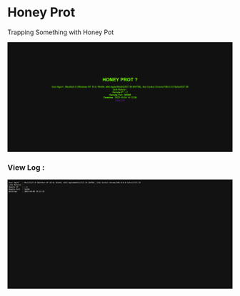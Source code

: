 # Honey Prot
Trapping Something with Honey Pot

![Honey Prot](https://raw.githubusercontent.com/realzcode/honey-prot/main/localhost-honeyprot-php.png "Honey Prot")

### View Log :
![Honey Prot](https://raw.githubusercontent.com/realzcode/honey-prot/main/localhost-log.png "Honey Prot")
